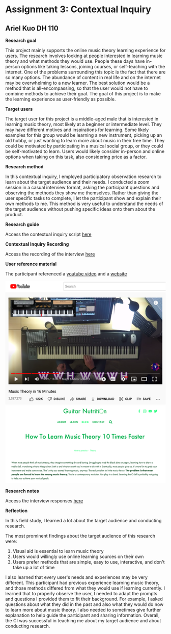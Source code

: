 # Assignment 3: Contextual Inquiry
## Ariel Kuo DH 110

**Research goal**

This project mainly supports the online music theory learning experience for users. The research involves looking at people interested in learning music theory and what methods they would use. People these days have in-person options like taking lessons, joining courses, or self-teaching with the internet. One of the problems surrounding this topic is the fact that there are so many options. The abundance of content in real life and on the internet may be overwhelming to a new learner. The best solution would be a method that is all-encompassing, so that the user would not have to combine methods to achieve their goal. The goal of this project is to make the learning experience as user-friendly as possible.

**Target users**

The target user for this project is a middle-aged male that is interested in learning music theory, most likely at a beginner or intermediate level. They may have different motives and inspirations for learning. Some likely examples for this group would be learning a new instrument, picking up an old hobby, or just wanting to learn more about music in their free time. They could be motivated by participating in a musical social group, or they could be self-motivated to learn. Users would likely consider in-person and online options when taking on this task, also considering price as a factor.  

**Research method**

In this contextual inquiry, I employed participatory observation research to learn about the target audience and their needs. I conducted a zoom session in a casual interview format, asking the participant questions and observing the methods they show me themselves. Rather than giving the user specific tasks to complete, I let the participant show and explain their own methods to me. This method is very useful to understand the needs of the target audience without pushing specific ideas onto them about the product.

**Research guide**

Access the contextual inquiry script [here](https://docs.google.com/document/d/1fXQ-hS-eBNqvDiQucDvsQNWK-KOSbn-kGTr4__-DjZY/edit?usp=sharing)

**Contextual Inquiry Recording**

Access the recording of the interview [here](https://drive.google.com/file/d/1FO7pVTcsB56_b3XEMZaUiRjjE3kno04y/view?usp=sharing)

**User reference material**

The participant referenced a [youtube video](https://www.youtube.com/watch?v=_eKTOMhpy2w) and a [website](https://guitarnutrition.com/blog/how-to-learn-music-theory-10-times-faster#:~:text=In%20order%20to%20develop%20fluency,interval%20from%20any%20root%20note)

![homepage](youtube-screenshot.png) 
![homepage](website-screenshot.png) 

**Research notes**

Access the interview responses [here](https://docs.google.com/document/d/1TxCUE49ZrmD2Of3ZIp8m4POe-Z1j_R2Icq75ZRJTarc/edit?usp=sharing)

**Reflection**

In this field study, I learned a lot about the target audience and conducting research. 

The most prominent findings about the target audience of this research were:

1. Visual aid is essential to learn music theory
2. Users would willingly use online learning sources on their own
3. Users prefer methods that are simple, easy to use, interactive, and don't take up a lot of time

I also learned that every user's needs and experiences may be very different. This participant had previous experience learning music theory, and those methods differed from what they would use if learning currently. I learned that to properly observe the user, I needed to adapt the prompts and questions I provided them to fit their background. For example, I asked questions about what they did in the past and also what they would do now to learn more about music theory. I also needed to sometimes give further explanation to help guide the participant and sharing information. Overall, the CI was successful in teaching me about my target audience and about conducting research. 





